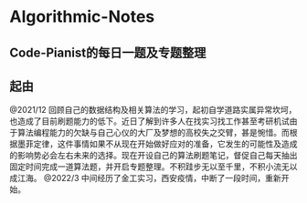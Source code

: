 # Algorithmic-Notes
## Code-Pianist的每日一题及专题整理
## 起由
@2021/12
回顾自己的数据结构及相关算法的学习，起初自学道路实属异常坎坷，也造成了目前刷题能力的低下。近日了解到许多人在找实习找工作甚至考研机试由于算法编程能力的欠缺与自己心仪的大厂及梦想的高校失之交臂，甚是惋惜。而根据墨菲定律，这件事情如果不从现在开始做好应对的准备，它发生的可能性及造成的影响势必会左右未来的选择。现在开设自己的算法刷题笔记，督促自己每天抽出固定时间完成一道算法题，并开启专题整理。不积跬步无以至千里，不积小流无以成江海。
@2022/3
中间经历了金工实习，西安疫情，中断了一段时间，重新开始。
